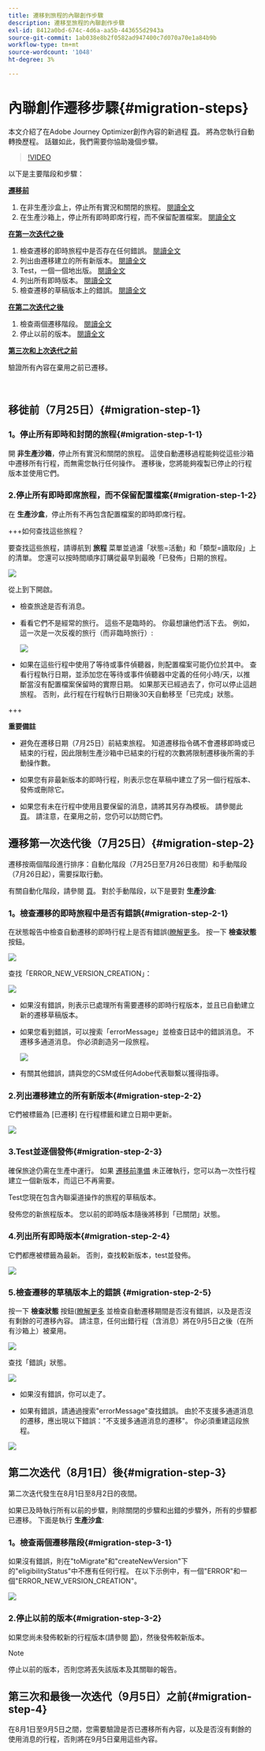 ```yaml
---
title: 遷移到旅程的內聯創作步驟
description: 遷移至旅程的內聯創作步驟
exl-id: 8412a0bd-674c-4d6a-aa5b-443655d2943a
source-git-commit: 1ab038e8b2f0582ad947400c7d070a70e1a84b9b
workflow-type: tm+mt
source-wordcount: '1048'
ht-degree: 3%

---
```


# 內聯創作遷移步驟{#migration-steps}

本文介紹了在Adobe Journey Optimizer創作內容的新過程 [頁](../rn/inline-messages.md)。 將為您執行自動轉換歷程。 話雖如此，我們需要你協助幾個步驟。 

>[!VIDEO](https://video.tv.adobe.com/v/344699)

以下是主要階段和步驟：

**[遷移前](../rn/inline-messages-steps.md#migration-step-1)**

1. 在非生產沙盒上，停止所有實況和關閉的旅程。 [閱讀全文](../rn/inline-messages-steps.md#migration-step-1-1)
1. 在生產沙箱上，停止所有即時即席行程，而不保留配置檔案。 [閱讀全文](../rn/inline-messages-steps.md#migration-step-1-2)

**[在第一次迭代之後](../rn/inline-messages-steps.md#migration-step-2)**

1. 檢查遷移的即時旅程中是否存在任何錯誤。 [閱讀全文](../rn/inline-messages-steps.md#migration-step-2-1)
1. 列出由遷移建立的所有新版本。 [閱讀全文](../rn/inline-messages-steps.md#migration-step-2-2)
1. Test，一個一個地出版。 [閱讀全文](../rn/inline-messages-steps.md#migration-step-2-3)
1. 列出所有即時版本。 [閱讀全文](../rn/inline-messages-steps.md#migration-step-2-4)
1. 檢查遷移的草稿版本上的錯誤。 [閱讀全文](../rn/inline-messages-steps.md#migration-step-2-5)

**[在第二次迭代之後](../rn/inline-messages-steps.md#migration-step-3)**

1. 檢查兩個遷移階段。 [閱讀全文](../rn/inline-messages-steps.md#migration-step-3-1)
1. 停止以前的版本。 [閱讀全文](../rn/inline-messages-steps.md#migration-step-3-2)

**[第三次和上次迭代之前](../rn/inline-messages-steps.md#migration-step-4)**

驗證所有內容在棄用之前已遷移。

<br>

## 移徙前（7月25日）{#migration-step-1}

### 1。停止所有即時和封閉的旅程{#migration-step-1-1}

開 **非生產沙箱**，停止所有實況和關閉的旅程。 這使自動遷移過程能夠從這些沙箱中遷移所有行程，而無需您執行任何操作。 遷移後，您將能夠複製已停止的行程版本並使用它們。

### 2.停止所有即時即席旅程，而不保留配置檔案{#migration-step-1-2}

在 **生產沙盒**，停止所有不再包含配置檔案的即時即席行程。

+++如何查找這些旅程？

要查找這些旅程，請導航到 **旅程** 菜單並過濾「狀態=活動」和「類型=讀取段」上的清單。 您還可以按時間順序訂購從最早到最晚「已發佈」日期的旅程。

![](assets/inline-migration-steps1.png)

從上到下開啟。

* 檢查旅途是否有消息。
* 看看它們不是經常的旅行。 這些不是臨時的。 你最想讓他們活下去。 例如，這一次是一次反複的旅行（而非臨時旅行）:

   ![](assets/inline-migration-steps2.png)

* 如果在這些行程中使用了等待或事件偵聽器，則配置檔案可能仍位於其中。 查看行程執行日期，並添加您在等待或事件偵聽器中定義的任何小時/天，以推斷當沒有配置檔案保留時的實際日期。 如果那天已經過去了，你可以停止這趟旅程。 否則，此行程在行程執行日期後30天自動移至「已完成」狀態。

+++

**重要備註**

* 避免在遷移日期（7月25日）前結束旅程。 知道遷移指令碼不會遷移即時或已結束的行程，因此限制生產沙箱中已結束的行程的次數將限制遷移後所需的手動操作數。

* 如果您有非最新版本的即時行程，則表示您在草稿中建立了另一個行程版本、發佈或刪除它。

* 如果您有未在行程中使用且要保留的消息，請將其另存為模板。 請參閱此 [頁](../design/email-templates.md#save-as-template)。 請注意，在棄用之前，您仍可以訪問它們。

## 遷移第一次迭代後（7月25日）{#migration-step-2}

遷移按兩個階段進行排序：自動化階段（7月25日至7月26日夜間）和手動階段（7月26日起），需要採取行動。

有關自動化階段，請參閱 [頁](../rn/inline-messages.md#process)。 對於手動階段，以下是要對 **生產沙盒**:

<!--
_On non-production sandboxes:_

**1. Check the migration status report for any error**

Click the **Check status** button in the top banner and check that there has been no error during the automatic migration and that there is nothing left to migrate. 

![](assets/inline-migration-steps3.png)

Look for the "ERROR" status. 

![](assets/inline-migration-steps4.png)

* If there is no error, you are good to go.
* If there are errors, look for the error by searching "errorMessage". The following error is expected as migration of multi-channel messages is not supported: "Migration of multi-channel messages is not supported". You will have to rebuild this journey.

    ![](assets/inline-migration-steps5.png)

_On the production sandbox:_

-->

### 1。檢查遷移的即時旅程中是否有錯誤{#migration-step-2-1}

在狀態報告中檢查自動遷移的即時行程上是否有錯誤([瞭解更多](../rn/inline-messages.md#status)。 按一下 **檢查狀態** 按鈕。

![](assets/inline-migration-steps3.png)

查找「ERROR_NEW_VERSION_CREATION」：

![](assets/inline-migration-steps6.png)

* 如果沒有錯誤，則表示已處理所有需要遷移的即時行程版本，並且已自動建立新的遷移草稿版本。

* 如果您看到錯誤，可以搜索「errorMessage」並檢查日誌中的錯誤消息。 不遷移多通道消息。 你必須創造另一段旅程。

   ![](assets/inline-migration-steps5.png)

* 有關其他錯誤，請與您的CSM或任何Adobe代表聯繫以獲得指導。

### 2.列出遷移建立的所有新版本{#migration-step-2-2}

它們被標籤為 [已遷移] 在行程標籤和建立日期中更新。

![](assets/inline-migration-steps7.png)

### 3.Test並逐個發佈{#migration-step-2-3}

確保旅途仍需在生產中運行。 如果 [遷移前準備](../rn/inline-messages-steps.md#migration-step-1) 未正確執行，您可以為一次性行程建立一個新版本，而這已不再需要。

Test您現在包含內聯渠道操作的旅程的草稿版本。

發佈您的新旅程版本。 您以前的即時版本隨後將移到「已關閉」狀態。

### 4.列出所有即時版本{#migration-step-2-4}

它們都應被標籤為最新。 否則，查找較新版本，test並發佈。

![](assets/inline-migration-steps8.png)

### 5.檢查遷移的草稿版本上的錯誤 {#migration-step-2-5}

按一下 **檢查狀態** 按鈕([瞭解更多](../rn/inline-messages.md#status) 並檢查自動遷移期間是否沒有錯誤，以及是否沒有剩餘的可遷移內容。 請注意，任何出錯行程（含消息）將在9月5日之後（在所有沙箱上）被棄用。

![](assets/inline-migration-steps11.png)

查找「錯誤」狀態。

![](assets/inline-migration-steps9.png)

* 如果沒有錯誤，你可以走了。

* 如果有錯誤，請通過搜索&quot;errorMessage&quot;查找錯誤。 由於不支援多通道消息的遷移，應出現以下錯誤：&quot;不支援多通道消息的遷移&quot;。 你必須重建這段旅程。

![](assets/inline-migration-steps5.png)

## 第二次迭代（8月1日）後{#migration-step-3}

第二次迭代發生在8月1日至8月2日的夜間。

<!--
_On non-production sandboxes:_

**1. Check at the status report**

Click the **Check status** button in the top banner and check that all journeys have been migrated and there's nothing left to migrate. If there is an error or something left to migrate, please reach out to your CSM or Adobe representative for guidance.

-->

如果已及時執行所有以前的步驟，則除關閉的步驟和出錯的步驟外，所有的步驟都已遷移。 下面是執行 **生產沙盒**:

### 1。檢查兩個遷移階段{#migration-step-3-1}

如果沒有錯誤，則在&quot;toMigrate&quot;和&quot;createNewVersion&quot;下的&quot;eligibilityStatus&quot;中不應有任何行程。 在以下示例中，有一個&quot;ERROR&quot;和一個&quot;ERROR_NEW_VERSION_CREATION&quot;。

![](assets/inline-migration-steps10.png)

### 2.停止以前的版本{#migration-step-3-2}

如果您尚未發佈較新的行程版本(請參閱 [節](../rn/inline-messages-steps.md#migration-step-2-3))，然後發佈較新版本。

>[!NOTE]
>
>停止以前的版本，否則您將丟失該版本及其關聯的報告。

## 第三次和最後一次迭代（9月5日）之前{#migration-step-4}

在8月1日至9月5日之間，您需要驗證是否已遷移所有內容，以及是否沒有剩餘的使用消息的行程，否則將在9月5日棄用這些內容。
